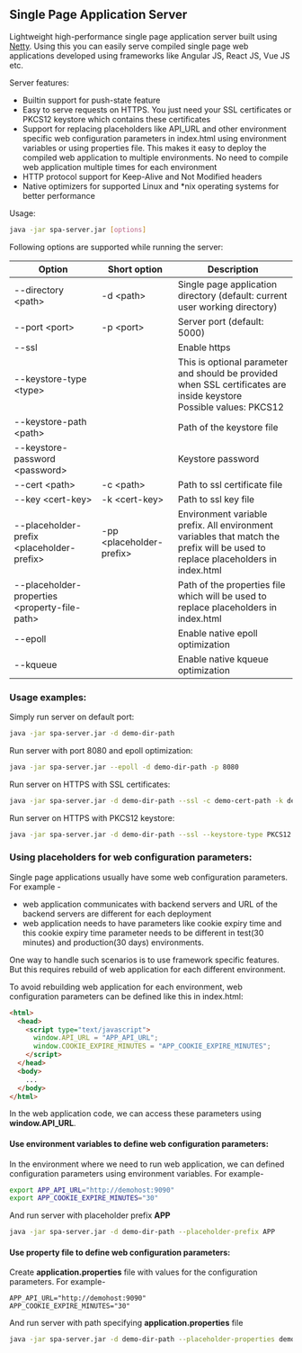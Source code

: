 ## Single Page Application Server

Lightweight high-performance single page application server built using [Netty](https://netty.io/). Using this you can easily serve compiled single page web applications developed using frameworks like Angular JS, React JS, Vue JS etc.

Server features:
- Builtin support for push-state feature
- Easy to serve requests on HTTPS. You just need your SSL certificates or PKCS12 keystore which contains these certificates
- Support for replacing placeholders like API_URL and other environment specific web configuration parameters in index.html using environment variables or using properties file. This makes it easy to deploy the compiled web application to multiple environments. No need to compile web application multiple times for each environment
- HTTP protocol support for Keep-Alive and Not Modified headers
- Native optimizers for supported Linux and \*nix operating systems for better performance

Usage:
```sh
java -jar spa-server.jar [options]
```

Following options are supported while running the server:

| Option | Short option | Description  |
|---|---|---|
| --directory &lt;path&gt;  | -d &lt;path&gt; | Single page application directory (default: current user working directory)  |
| --port &lt;port&gt;  | -p &lt;port&gt; | Server port (default: 5000) |
| --ssl  |   | Enable https  |
| --keystore-type &lt;type&gt;  |   | This is optional parameter and should be provided when SSL certificates are inside keystore<br>Possible values: PKCS12 |
| --keystore-path &lt;path&gt; |   | Path of the keystore file  |
| --keystore-password &lt;password&gt;  |   | Keystore password   |
| --cert &lt;path&gt; | -c &lt;path&gt; | Path to ssl certificate file   |
| --key &lt;cert-key&gt; | -k &lt;cert-key&gt; | Path to ssl key file  |
| --placeholder-prefix &lt;placeholder-prefix&gt;  | -pp &lt;placeholder-prefix&gt;  | Environment variable prefix. All environment variables that match the prefix will be used to replace placeholders in index.html  |
| --placeholder-properties &lt;property-file-path&gt;  |   | Path of the properties file which will be used to replace placeholders in index.html  |
| --epoll  |   | Enable native epoll optimization |
| --kqueue  |   | Enable native kqueue optimization |

### Usage examples:
Simply run server on default port:
```sh
java -jar spa-server.jar -d demo-dir-path
```

Run server with port 8080 and epoll optimization:
```sh
java -jar spa-server.jar --epoll -d demo-dir-path -p 8080
```

Run server on HTTPS with SSL certificates:
```sh
java -jar spa-server.jar -d demo-dir-path --ssl -c demo-cert-path -k demo-key-path
```

Run server on HTTPS with PKCS12 keystore:
```sh
java -jar spa-server.jar -d demo-dir-path --ssl --keystore-type PKCS12 --keystore-path demo-keystore-path --keystore-password demo-keystore-password
```

### Using placeholders for web configuration parameters:

Single page applications usually have some web configuration parameters. For example -  
- web application communicates with backend servers and URL of the backend servers are different for each deployment
- web application needs to have parameters like cookie expiry time and this cookie expiry time parameter needs to be different in test(30 minutes) and production(30 days) environments. 

One way to handle such scenarios is to use framework specific features. But this requires rebuild of web application for each different environment.

To avoid rebuilding web application for each environment, web configuration parameters can be defined like this in index.html:
```html
<html>
  <head>
    <script type="text/javascript">
      window.API_URL = "APP_API_URL";
      window.COOKIE_EXPIRE_MINUTES = "APP_COOKIE_EXPIRE_MINUTES";
    </script>
  </head>
  <body>
    ...
  </body>
</html>
```

In the web application code, we can access these parameters using <b>window.API_URL</b>.

#### Use environment variables to define web configuration parameters:
In the environment where we need to run web application, we can defined configuration parameters using environment variables. For example-
```sh
export APP_API_URL="http://demohost:9090"
export APP_COOKIE_EXPIRE_MINUTES="30"
```

And run server with placeholder prefix <b>APP</b>
```sh
java -jar spa-server.jar -d demo-dir-path --placeholder-prefix APP
```

#### Use property file to define web configuration parameters:
Create <b>application.properties</b> file with values for the configuration parameters. For example-
```properties
APP_API_URL="http://demohost:9090"
APP_COOKIE_EXPIRE_MINUTES="30"
```

And run server with path specifying <b>application.properties</b> file
```sh
java -jar spa-server.jar -d demo-dir-path --placeholder-properties demo-properties-file-path/application.properties
```
